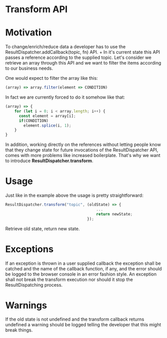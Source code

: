 # Transform API

# Motivation
To change/enrich/reduce data a developer has to use the ResultDispatcher.addCallback(topic, fn) API. +
In it's current state this API passes a reference according to the supplied topic.
Let's consider we retrieve an array through this API and we want to filter the items according to our business needs.

One would expect to filter the array like this:
```javascript
(array) => array.filter(element => CONDITION)
```

In fact we are currently forced to do it somehow like that:
```javascript
(array) => {
    for (let i = 0; i < array.length; i++) {
      const element = array[i];
      if(CONDITION)
        element.splice(i, 1);
    }
}
```

In addition, working directly on the references without letting people know that they change state for future invocations of the ResultDispatcher API, comes with more problems like increased boilerplate.
That's why we want to introduce **ResultDispatcher.transform**.

# Usage
Just like in the example above the usage is pretty straightforward:
```javascript
ResultDispatcher.transform("topic", (oldState) => {
                                        ...
                                        return newState;
                                    });
```

Retrieve old state, return new state.

# Exceptions
If an exception is thrown in a user supplied callback the exception shall be catched and the name of the callback function, if any, and the error should be logged to the browser console in an error fashion style.
An exception shall not break the transform execution nor should it stop the ResultDispatching process.

# Warnings
If the old state is not undefined and the transform callback returns undefined a warning should be logged telling the developer that this might break things.